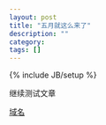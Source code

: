 ```yaml
---
layout: post
title: "五月就这么来了"
description: ""
category: 
tags: []
---
```

{% include JB/setup %}

继续测试文章

[域名](http://dextly.tk)
